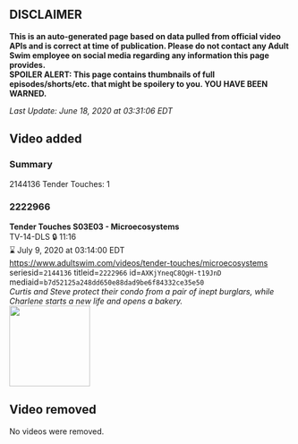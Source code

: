 ## DISCLAIMER
**This is an auto-generated page based on data pulled from official video APIs and is correct at time of publication. Please do not contact any Adult Swim employee on social media regarding any information this page provides.**  
**SPOILER ALERT: This page contains thumbnails of full episodes/shorts/etc. that might be spoilery to you. YOU HAVE BEEN WARNED.**  

_Last Update: June 18, 2020 at 03:31:06 EDT_
## Video added
### Summary
2144136 Tender Touches: 1  
### 2222966
**Tender Touches S03E03 - Microecosystems**  
TV-14-DLS 🔒 11:16  
⌛ July 9, 2020 at 03:14:00 EDT  
https://www.adultswim.com/videos/tender-touches/microecosystems  
seriesid=`2144136` titleid=`2222966` id=`AXKjYneqC8QgH-t19JnD` mediaid=`b7d52125a248dd650e88dad9be6f84332ce35e50`  
_Curtis and Steve protect their condo from a pair of inept burglars, while Charlene starts a new life and opens a bakery._  
<a href="https://media.cdn.adultswim.com/uploads/20200611/thumbnails/2_20611837149-TenderTouches_303_dup-20200610.jpg"><img src="https://media.cdn.adultswim.com/uploads/20200611/thumbnails/2_20611837149-TenderTouches_303_dup-20200610.jpg" height="144px" /></a>
## Video removed
No videos were removed.  
